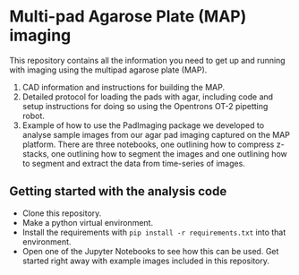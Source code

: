 # Multi-pad Agarose Plate (MAP) imaging

This repository contains all the information you need to get up and running with imaging using the multipad agarose plate (MAP).

1. CAD information and instructions for building the MAP.
2. Detailed protocol for loading the pads with agar, including code and setup instructions for doing so using the Opentrons OT-2 pipetting robot.
3. Example of how to use the PadImaging package we developed to analyse sample images from our agar pad imaging captured on the MAP platform. There are three notebooks, one outlining how to compress z-stacks, one outlining how to segment the images and one outlining how to segment and extract the data from time-series of images.

## Getting started with the analysis code

- Clone this repository.
- Make a python virtual environment.
- Install the requirements with `pip install -r requirements.txt` into that environment.
- Open one of the Jupyter Notebooks to see how this can be used. Get started right away with example images included in this repository.

